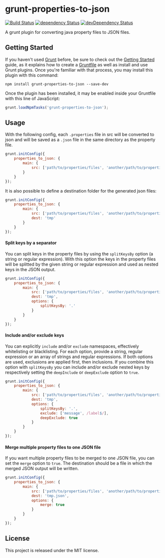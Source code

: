 # grunt-properties-to-json 
[![Build Status](https://travis-ci.org/jcbvm/grunt-properties-to-json.svg?branch=master)](https://travis-ci.org/jcbvm/grunt-properties-to-json) [![dependency Status](https://david-dm.org/jcbvm/grunt-properties-to-json/status.svg)](https://david-dm.org/jcbvm/grunt-properties-to-json#info=dependencies) [![devDependency Status](https://david-dm.org/jcbvm/grunt-properties-to-json/dev-status.svg)](https://david-dm.org/jcbvm/grunt-properties-to-json#info=devDependencies)

A grunt plugin for converting java property files to JSON files.

## Getting Started

If you haven't used [Grunt](http://gruntjs.com/) before, be sure to check out the [Getting Started](http://gruntjs.com/getting-started) guide, as it explains how to create a [Gruntfile](http://gruntjs.com/sample-gruntfile) as well as install and use Grunt plugins. Once you're familiar with that process, you may install this plugin with this command:

```shell
npm install grunt-properties-to-json --save-dev
```

Once the plugin has been installed, it may be enabled inside your Gruntfile with this line of JavaScript:

```js
grunt.loadNpmTasks('grunt-properties-to-json');
```

## Usage

With the following config, each `.properties` file in src will be converted to json and will be saved as a `.json` file in the same directory as the property file.

```js
grunt.initConfig({
    properties_to_json: {
        main: {
            src: ['path/to/properties/files', 'another/path/to/properties/files']
        }
    }
});
```

It is also possible to define a destination folder for the generated json files:

```js
grunt.initConfig({
    properties_to_json: {
        main: {
            src: ['path/to/properties/files', 'another/path/to/properties/files'],
            dest: 'tmp'
        }
    }
});
```

#### Split keys by a separator

You can split keys in the property files by using the `splitKeysBy` option (a string or regular expression). With this option the keys in the property files will be splitted by the given string or regular expression and used as nested keys in the JSON output.

```js
grunt.initConfig({
    properties_to_json: {
        main: {
            src: ['path/to/properties/files', 'another/path/to/properties/files'],
            dest: 'tmp',
            options: {
                splitKeysBy: '.'
            }
        }
    }
});
```

#### Include and/or exclude keys

You can explicitly `include` and/or `exclude` namespaces, effectively whitelisting or blacklisting. For each option, provide a string, regular expression or an array of strings and regular expressions. If both options are used, exclusions are applied first, then inclusions. If you combine this option with `splitKeysBy` you can include and/or exclude nested keys by respectively setting the `deepInclude` or `deepExclude` option to `true`.

```js
grunt.initConfig({
    properties_to_json: {
        main: {
            src: ['path/to/properties/files', 'another/path/to/properties/files'],
            dest: 'tmp',
            options: {
                splitKeysBy: '.',
                exclude: ['message', /label$/],
                deepExclude: true
            }
        }
    }
});
```

#### Merge multiple property files to one JSON file

If you want multiple property files to be merged to one JSON file, you can set the `merge` option to `true`. The destination should be a file in which the merged JSON output will be written.

```js
grunt.initConfig({
    properties_to_json: {
        main: {
            src: ['path/to/properties/files', 'another/path/to/properties/files'],
            dest: 'tmp.json',
            options: {
                merge: true
            }
        }
    }
});
```

## License

This project is released under the MIT license.
